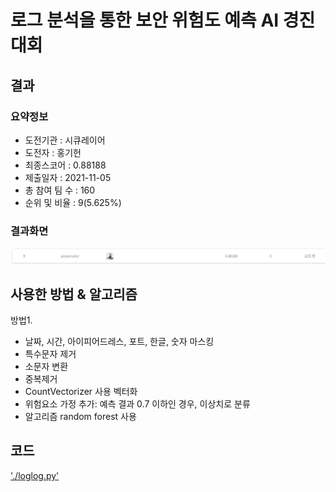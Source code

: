 # 로그 분석을 통한 보안 위험도 예측 AI 경진대회

## 결과

### 요약정보

- 도전기관 : 시큐레이어
- 도전자 : 홍기헌
- 최종스코어 : 0.88188
- 제출일자 : 2021-11-05
- 총 참여 팀 수 : 160
- 순위 및 비율 : 9(5.625%)

### 결과화면

![final](./dacon_log.PNG)

## 사용한 방법 & 알고리즘
방법1. 
- 날짜, 시간, 아이피어드레스, 포트, 한글, 숫자 마스킹
- 특수문자 제거
- 소문자 변환
- 중복제거
- CountVectorizer 사용 벡터화
- 위험요소 가정 추가: 예측 결과 0.7 이하인 경우, 이상치로 분류
- 알고리즘 random forest 사용

## 코드
['./loglog.py'](./loglog.py)


